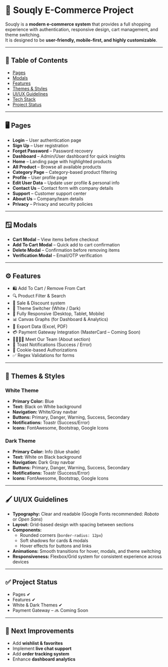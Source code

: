 # 🛒 Souqly E-Commerce Project  

Souqly is a **modern e-commerce system** that provides a full shopping experience with authentication, responsive design, cart management, and theme switching.  
It is designed to be **user-friendly, mobile-first, and highly customizable**.  

---

## 📑 Table of Contents
- [Pages](#-pages)  
- [Modals](#-modals)  
- [Features](#-features)  
- [Themes & Styles](#-themes--styles)  
- [UI/UX Guidelines](#-uiux-guidelines)  
- [Tech Stack](#-tech-stack)  
- [Project Status](#-project-status)  

---

## 🖥️ Pages
- **Login** – User authentication page  
- **Sign Up** – User registration  
- **Forget Password** – Password recovery  
- **Dashboard** – Admin/User dashboard for quick insights  
- **Home** – Landing page with highlighted products  
- **All Product** – Browse all available products  
- **Category Page** – Category-based product filtering  
- **Profile** – User profile page  
- **Edit User Data** – Update user profile & personal info  
- **Contact Us** – Contact form with company details  
- **Support** – Customer support center  
- **About Us** – Company/team details  
- **Privacy** – Privacy and security policies  

---

## 🪟 Modals
- **Cart Modal** – View items before checkout  
- **Add To Cart Modal** – Quick add to cart confirmation  
- **Delete Modal** – Confirmation before removing items  
- **Verification Modal** – Email/OTP verification  

---

## ⚙️ Features
- 🛍️ Add To Cart / Remove From Cart  
- 🔍 Product Filter & Search  
- 💸 Sale & Discount system  
- 🎨 Theme Switcher (White / Dark)  
- 📱 Fully Responsive (Desktop, Tablet, Mobile)  
- 📊 Canvas Graphs (for Dashboard & Analytics)  
- 📑 Export Data (Excel, PDF)  
- 💳 Payment Gateway Integration (MasterCard – Coming Soon)  
- 👨‍👩‍👧‍👦 Meet Our Team (About section)  
- 🔔 Toast Notifications (Success / Error)  
- 🍪 Cookie-based Authorizations  
- ✅ Regex Validations for forms  

---

## 🎨 Themes & Styles

### White Theme
- **Primary Color:** Blue  
- **Text:** Black on White background  
- **Navigation:** White/Gray navbar  
- **Buttons:** Primary, Danger, Warning, Success, Secondary  
- **Notifications:** Toastr (Success/Error)  
- **Icons:** FontAwesome, Bootstrap, Google Icons  

### Dark Theme
- **Primary Color:** Info (blue shade)  
- **Text:** White on Black background  
- **Navigation:** Dark Gray navbar  
- **Buttons:** Primary, Danger, Warning, Success, Secondary  
- **Notifications:** Toastr (Success/Error)  
- **Icons:** FontAwesome, Bootstrap, Google Icons  

---

## 🖌️ UI/UX Guidelines
- **Typography:** Clear and readable (Google Fonts recommended: *Roboto* or *Open Sans*)  
- **Layout:** Grid-based design with spacing between sections  
- **Components:**  
  - Rounded corners (`border-radius: 12px`)  
  - Soft shadows for cards & modals  
  - Hover effects for buttons and links  
- **Animations:** Smooth transitions for hover, modals, and theme switching  
- **Responsiveness:** Flexbox/Grid system for consistent experience across devices  

---

## ✅ Project Status
- Pages ✔  
- Features ✔  
- White & Dark Themes ✔  
- Payment Gateway – 🔜 Coming Soon  

---

## 📌 Next Improvements
- Add **wishlist & favorites**  
- Implement **live chat support**  
- Add **order tracking system**  
- Enhance **dashboard analytics**  
